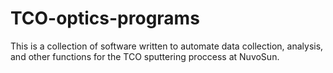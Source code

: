 # TCO-optics-programs

This is a collection of software written to automate data collection, analysis, and other functions for the TCO sputtering proccess at NuvoSun.


